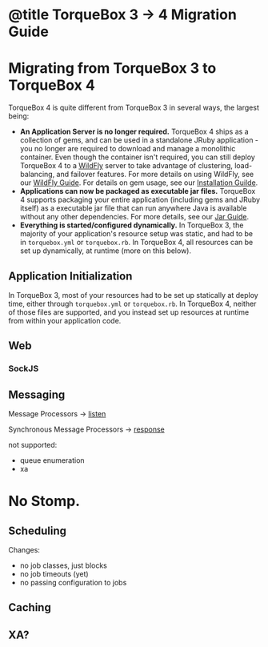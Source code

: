 # @title TorqueBox 3 -> 4 Migration Guide

# Migrating from TorqueBox 3 to TorqueBox 4

TorqueBox 4 is quite different from TorqueBox 3 in several ways, the
largest being:

* **An Application Server is no longer required.** TorqueBox 4 ships
  as a collection of gems, and can be used in a standalone JRuby
  application - you no longer are required to download and manage a
  monolithic container. Even though the container isn't required, you
  can still deploy TorqueBox 4 to a [WildFly](http://wildfly.org/)
  server to take advantage of clustering, load-balancing, and failover
  features. For more details on using WildFly, see our
  [WildFly Guide](wildfly.md). For details on gem usage, see our
  [Installation Guilde](installation.md).
* **Applications can now be packaged as executable jar files.**
  TorqueBox 4 supports packaging your entire application (including
  gems and JRuby itself) as a executable jar file that can run
  anywhere Java is available without any other dependencies. For more
  details, see our [Jar Guide](jar.md).
* **Everything is started/configured dynamically.** In TorqueBox 3,
  the majority of your application's resource setup was static, and
  had to be in `torquebox.yml` or `torquebox.rb`. In TorqueBox 4, all
  resources can be set up dynamically, at runtime (more on this
  below).

## Application Initialization

In TorqueBox 3, most of your resources had to be set up statically at
deploy time, either through `torquebox.yml` or `torquebox.rb`. In
TorqueBox 4, neither of those files are supported, and you instead set
up resources at runtime from within your application code.

## Web

### SockJS

## Messaging

Message Processors -> [listen](TorqueBox/Messaging/Destination.html#listen-instance_method)

Synchronous Message Processors -> [response](TorqueBox/Messaging/Queue.html#respond-instance_method)

not supported:

- queue enumeration
- xa

No Stomp.
=======

## Scheduling

Changes:

- no job classes, just blocks
- no job timeouts (yet)
- no passing configuration to jobs

## Caching

## XA?
